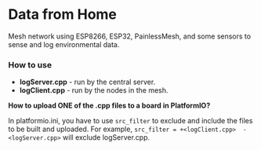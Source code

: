 # Data from Home

Mesh network using ESP8266, ESP32, 
PainlessMesh, and some sensors to 
sense and log environmental data.

### How to use

* **logServer.cpp** - run by the 
central server.
* **logClient.cpp** - run by the 
nodes in the mesh.

**How to upload ONE of the .cpp 
files to a board in PlatformIO?**

In platformio.ini, you have to 
use `src_filter` to exclude and 
include the files to be built and 
uploaded.  For example, 
`src_filter = +<logClient.cpp> 
-<logServer.cpp>` will exclude 
logServer.cpp.
